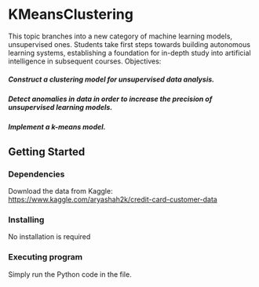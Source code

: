 # KMeansClustering

This topic branches into a new category of machine learning models, unsupervised ones. Students take first steps towards building autonomous learning systems, establishing a foundation for in-depth study into artificial intelligence in subsequent courses.
Objectives:

##### Construct a clustering model for unsupervised data analysis.
##### Detect anomalies in data in order to increase the precision of unsupervised learning models.
##### Implement a k-means model.


## Getting Started

### Dependencies

Download the data from Kaggle: https://www.kaggle.com/aryashah2k/credit-card-customer-data

### Installing

No installation is required

### Executing program

Simply run the Python code in the file.
```
